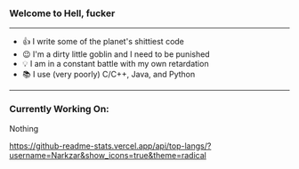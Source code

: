 ### Welcome to Hell, fucker
***
- 👍 I write some of the planet's shittiest code 
- 😉 I'm a dirty little goblin and I need to be punished 
- 💡 I am in a constant battle with my own retardation 
- 📚 I use (very poorly) C/C++, Java, and Python 
***
### Currently Working On:
Nothing

https://github-readme-stats.vercel.app/api/top-langs/?username=Narkzar&show_icons=true&theme=radical
